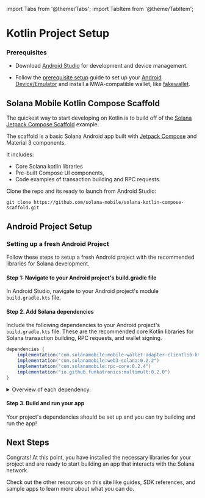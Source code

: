 import Tabs from '@theme/Tabs';
import TabItem from '@theme/TabItem';

# Kotlin Project Setup

### Prerequisites

- Download [Android Studio](https://developer.android.com/studio) for development and device management.

- Follow the [prerequisite setup](../getting-started/development-setup#prerequisite-setup) guide to set up your [Android Device/Emulator](../getting-started/development-setup#2-setup-deviceemulator) and install a MWA-compatible wallet, like [fakewallet](../getting-started/development-setup#3-install-a-wallet-app).

## Solana Mobile Kotlin Compose Scaffold

The quickest way to start developing on Kotlin is to build off of the [Solana Jetpack Compose Scaffold](https://github.com/solana-mobile/solana-kotlin-compose-scaffold) example.

The scaffold is a basic Solana Android app built with [Jetpack Compose](https://developer.android.com/jetpack/compose) and Material 3 components.

It includes:

- Core Solana kotlin libraries
- Pre-built Compose UI components,
- Code examples of transaction building and RPC requests.

Clone the repo and its ready to launch from Android Studio:

```shell
git clone https://github.com/solana-mobile/solana-kotlin-compose-scaffold.git
```

## Android Project Setup

### Setting up a fresh Android Project

Follow these steps to setup a fresh Android project with the recommended libraries for Solana development.

#### Step 1: Navigate to your Android project's build.gradle file

In Android Studio, navigate to your Android project's module `build.gradle.kts` file.

#### Step 2. Add Solana dependencies

Include the following dependencies to your Android project's `build.gradle.kts` file. These
are the recommended core Kotlin libraries for Solana transaction building, RPC requests, and wallet signing.

<Tabs>
<TabItem value="build.gradle.kts" label="build.gradle.kts">

```groovy
dependencies {
    implementation("com.solanamobile:mobile-wallet-adapter-clientlib-ktx:2.0.0")
    implementation("com.solanamobile:web3-solana:0.2.2")
    implementation("com.solanamobile:rpc-core:0.2.4")
    implementation("io.github.funkatronics:multimult:0.2.0")
}
```

</TabItem>
</Tabs>

<details>
<summary>Overview of each dependency:</summary>

- `com.solanamobile:mobile-wallet-adapter-clientlib-ktx`: Mobile Wallet Adapter client library for interacting with MWA-compatible wallets.
- `com.solanamobile:web3-solana`: Solana Kotlin library providing core Solana primitives like transaction building and public key class.
- `com.solanamobile:rpc-core:0.2.4`: A Kotlin library providing a generic interface and abstractions for building Solana RPC requests.
- `io.github.funkatronics:multimult:0.2.0`: Lightweight utility library for Base58 conversions.

</details>

#### Step 3. Build and run your app

Your project's dependencies should be set up and you can try building and run the app!

## Next Steps

Congrats! At this point, you have installed the necessary libraries for your project and are ready to start building an app that interacts with the Solana network.

Check out the other resources on this site like guides, SDK references, and sample apps to learn more about what you can do.
